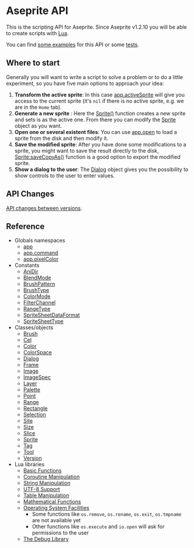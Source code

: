 # Aseprite API

This is the scripting API for Aseprite. Since Aseprite v1.2.10 you
will be able to create scripts with [Lua](https://www.lua.org/).

You can find [some examples](https://github.com/aseprite/Aseprite-Script-Examples)
for this API or some [tests](https://github.com/aseprite/tests/tree/master/scripts).

## Where to start

Generally you will want to write a script to solve a problem or to do
a little experiment, so you have five main options to approach your idea:

1. **Transform the active sprite**: In this case
   [app.activeSprite](api/app.md#appactivesprite) will give you access
   to the current sprite (it's `nil` if there is no active sprite,
   e.g. we are in the `Home` tab).
2. **Generate a new sprite** : Here the
   [Sprite()](api/sprite.md#sprite-1) function creates a new
   sprite and sets is as the active one. From there you can modify the
   [Sprite](api/sprite.md#sprite) object as you want.
3. **Open one or several existent files**: You can use
   [app.open](api/app.md#appopen) to load a sprite from the disk and
   then modify it.
4. **Save the modified sprite**: After you have done some modifications
   to a sprite, you might want to save the result directly to the
   disk, [Sprite:saveCopyAs()](api/sprite.md#spritesavecopyas) function is a
   good option to export the modified sprite.
5. **Show a dialog to the user**: The [Dialog](api/dialog.md#dialog) object
   gives you the possibility to show controls to the user to enter values.

## API Changes

[API changes between versions](Changes.md#api-changes).

## Reference

* Globals namespaces
  * [app](api/app.md#app)
  * [app.command](api/app_command.md#appcommand)
  * [app.pixelColor](api/pixelcolor.md#apppixelcolor)
* Constants
  * [AniDir](api/anidir.md#anidir)
  * [BlendMode](api/blendmode.md#blendmode)
  * [BrushPattern](api/brushpattern.md#brushpattern)
  * [BrushType](api/brushtype.md#brushtype)
  * [ColorMode](api/colormode.md#colormode)
  * [FilterChannel](api/filterchannel.md#filterchannel)
  * [RangeType](api/rangetype.md#rangetype)
  * [SpriteSheetDataFormat](api/spritesheetdataformat.md#spritesheetdataformat)
  * [SpriteSheetType](api/spritesheettype.md#spritesheettype)
* Classes/objects
  * [Brush](api/brush.md#brush)
  * [Cel](api/cel.md#cel)
  * [Color](api/color.md#color)
  * [ColorSpace](api/colorspace.md#colorspace)
  * [Dialog](api/dialog.md#dialog)
  * [Frame](api/frame.md#frame)
  * [Image](api/image.md#image)
  * [ImageSpec](api/imagespec.md#imagespec)
  * [Layer](api/layer.md#layer)
  * [Palette](api/palette.md#palette)
  * [Point](api/point.md#point)
  * [Range](api/range.md#range)
  * [Rectangle](api/rectangle.md#rectangle)
  * [Selection](api/selection.md#selection)
  * [Site](api/site.md#site)
  * [Size](api/size.md#size)
  * [Slice](api/slice.md#slice)
  * [Sprite](api/sprite.md#sprite)
  * [Tag](api/tag.md#tag)
  * [Tool](api/tool.md#tool)
  * [Version](api/version.md#version)
* Lua libraries
  * [Basic Functions](https://www.lua.org/manual/5.3/manual.html#6.1)
  * [Coroutine Manipulation](https://www.lua.org/manual/5.3/manual.html#6.2)
  * [String Manipulation](https://www.lua.org/manual/5.3/manual.html#6.4)
  * [UTF-8 Support](https://www.lua.org/manual/5.3/manual.html#6.5)
  * [Table Manipulation](https://www.lua.org/manual/5.3/manual.html#6.6)
  * [Mathematical Functions](https://www.lua.org/manual/5.3/manual.html#6.7)
  * [Operating System Facilities](https://www.lua.org/manual/5.3/manual.html#6.9)
    * Some functions like `os.remove`, `os.rename`, `os.exit`, `os.tmpname` are not available yet
    * Other functions like `os.execute` and `io.open` will ask for permissions to the user
  * [The Debug Library](https://www.lua.org/manual/5.3/manual.html#6.10)

